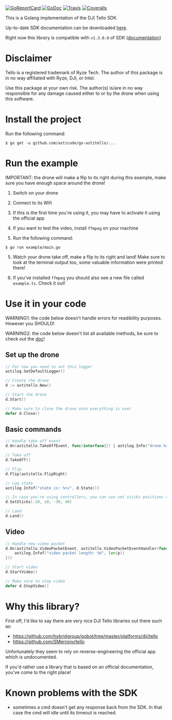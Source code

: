 [![GoReportCard](http://goreportcard.com/badge/github.com/asticode/go-astitello)](http://goreportcard.com/report/github.com/asticode/go-astitello)
[![GoDoc](https://godoc.org/github.com/asticode/go-astitello?status.svg)](https://godoc.org/github.com/asticode/go-astitello)
[![Travis](https://travis-ci.org/asticode/go-astitello.svg?branch=master)](https://travis-ci.org/asticode/go-astitello#)
[![Coveralls](https://coveralls.io/repos/github/asticode/go-astitello/badge.svg?branch=master)](https://coveralls.io/repos/github/asticode/go-astitello)

This is a Golang implementation of the DJI Tello SDK.

Up-to-date SDK documentation can be downloaded [here](https://www.ryzerobotics.com/fr/tello/downloads).

Right now this library is compatible with `v1.3.0.0` of SDK ([documentation](https://terra-1-g.djicdn.com/2d4dce68897a46b19fc717f3576b7c6a/Tello%20%E7%BC%96%E7%A8%8B%E7%9B%B8%E5%85%B3/For%20Tello/Tello%20SDK%20Documentation%20EN_1.3_1122.pdf))

# Disclaimer

Tello is a registered trademark of Ryze Tech. The author of this package is in no way affiliated with Ryze, DJI, or Intel.

Use this package at your own risk. The author(s) is/are in no way responsible for any damage caused either to or by the drone when using this software.

# Install the project

Run the following command:

```
$ go get -u github.com/asticode/go-astitello/...
```

# Run the example

IMPORTANT: the drone will make a flip to its right during this example, make sure you have enough space around the drone!

1) Switch on your drone

2) Connect to its Wifi

3) If this is the first time you're using it, you may have to activate it using the official app

4) If you want to test the video, install `ffmpeg` on your machine

5) Run the following command:

```
$ go run example/main.go
```

5) Watch your drone take off, make a flip to its right and land! Make sure to look at the terminal output too, some valuable information were printed there!

6) If you've installed `ffmpeg` you should also see a new file called `example.ts`. Check it out!

# Use it in your code

WARNING1: the code below doesn't handle errors for readibility purposes. However you SHOULD!

WARNING2: the code below doesn't list all available methods, be sure to check out the [doc](https://godoc.org/github.com/asticode/go-astitello)!

## Set up the drone

```go
// For now you need to set this logger
astilog.SetDefaultLogger()

// Create the drone
d := astitello.New()

// Start the drone
d.Start()

// Make sure to close the drone once everything is over
defer d.Close()
```

## Basic commands

```go
// Handle take off event
d.On(astitello.TakeOffEvent, func(interface{}) { astilog.Info("drone has took off!") })

// Take off
d.TakeOff()

// Flip
d.Flip(astitello.FlipRight)

// Log state
astilog.Infof("state is: %+v", d.State())

// In case you're using controllers, you can use set sticks positions directly
d.SetSticks(-20, 10, -30, 40)

// Land
d.Land()
```

## Video

```go
// Handle new video packet
d.On(astitello.VideoPacketEvent, astitello.VideoPacketEventHandler(func(p []byte) {
    astilog.Infof("video packet length: %d", len(p))
}))

// Start video
d.StartVideo()

// Make sure to stop video
defer d.StopVideo()
```

# Why this library?

First off, I'd like to say there are very nice DJI Tello libraries out there such as:

- https://github.com/hybridgroup/gobot/tree/master/platforms/dji/tello
- https://github.com/SMerrony/tello

Unfortunately they seem to rely on reverse-engineering the official app which is undocumented.

If you'd rather use a library that is based on an official documentation, you've come to the right place!

# Known problems with the SDK

- sometimes a cmd doesn't get any response back from the SDK. In that case the cmd will idle until its timeout is reached.